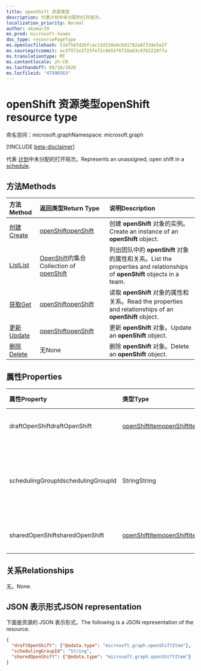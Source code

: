 ```yaml
---
title: openShift 资源类型
description: 代表计划中未分配的打开班次。
localization_priority: Normal
author: akumar39
ms.prod: microsoft-teams
doc_type: resourcePageType
ms.openlocfilehash: 534756fd26fcac13d150e9cbd1782a8f334e5a2f
ms.sourcegitcommit: acdf972e2f25fef2c6855f6f28a63c0762228ffa
ms.translationtype: MT
ms.contentlocale: zh-CN
ms.lasthandoff: 09/18/2020
ms.locfileid: "47998563"
---
```

# <a name="openshift-resource-type"></a><span data-ttu-id="bba31-103">openShift 资源类型</span><span class="sxs-lookup"><span data-stu-id="bba31-103">openShift resource type</span></span>

<span data-ttu-id="bba31-104">命名空间：microsoft.graph</span><span class="sxs-lookup"><span data-stu-id="bba31-104">Namespace: microsoft.graph</span></span>

[!INCLUDE [beta-disclaimer](../../includes/beta-disclaimer.md)]

<span data-ttu-id="bba31-105">代表 [计划](../resources/schedule.md)中未分配的打开班次。</span><span class="sxs-lookup"><span data-stu-id="bba31-105">Represents an unassigned, open shift in a [schedule](../resources/schedule.md).</span></span>

## <a name="methods"></a><span data-ttu-id="bba31-106">方法</span><span class="sxs-lookup"><span data-stu-id="bba31-106">Methods</span></span>

| <span data-ttu-id="bba31-107">方法</span><span class="sxs-lookup"><span data-stu-id="bba31-107">Method</span></span>       | <span data-ttu-id="bba31-108">返回类型</span><span class="sxs-lookup"><span data-stu-id="bba31-108">Return Type</span></span> | <span data-ttu-id="bba31-109">说明</span><span class="sxs-lookup"><span data-stu-id="bba31-109">Description</span></span> |
|:-------------|:------------|:------------|
| [<span data-ttu-id="bba31-110">创建</span><span class="sxs-lookup"><span data-stu-id="bba31-110">Create</span></span>](../api/openshift-post.md) | [<span data-ttu-id="bba31-111">openShift</span><span class="sxs-lookup"><span data-stu-id="bba31-111">openShift</span></span>](openshift.md) | <span data-ttu-id="bba31-112">创建 **openShift** 对象的实例。</span><span class="sxs-lookup"><span data-stu-id="bba31-112">Create an instance of an **openShift** object.</span></span> |
| [<span data-ttu-id="bba31-113">List</span><span class="sxs-lookup"><span data-stu-id="bba31-113">List</span></span>](../api/openshift-list.md) | <span data-ttu-id="bba31-114">[OpenShift](openshift.md)的集合</span><span class="sxs-lookup"><span data-stu-id="bba31-114">Collection of [openShift](openshift.md)</span></span> | <span data-ttu-id="bba31-115">列出团队中的 **openShift** 对象的属性和关系。</span><span class="sxs-lookup"><span data-stu-id="bba31-115">List the properties and relationships of **openShift** objects in a team.</span></span>|
| [<span data-ttu-id="bba31-116">获取</span><span class="sxs-lookup"><span data-stu-id="bba31-116">Get</span></span>](../api/openshift-get.md) | [<span data-ttu-id="bba31-117">openShift</span><span class="sxs-lookup"><span data-stu-id="bba31-117">openShift</span></span>](openshift.md) | <span data-ttu-id="bba31-118">读取 **openShift** 对象的属性和关系。</span><span class="sxs-lookup"><span data-stu-id="bba31-118">Read the properties and relationships of an **openShift** object.</span></span> |
| [<span data-ttu-id="bba31-119">更新</span><span class="sxs-lookup"><span data-stu-id="bba31-119">Update</span></span>](../api/openshift-update.md) | [<span data-ttu-id="bba31-120">openShift</span><span class="sxs-lookup"><span data-stu-id="bba31-120">openShift</span></span>](openshift.md) | <span data-ttu-id="bba31-121">更新 **openShift** 对象。</span><span class="sxs-lookup"><span data-stu-id="bba31-121">Update an **openShift** object.</span></span> |
| [<span data-ttu-id="bba31-122">删除</span><span class="sxs-lookup"><span data-stu-id="bba31-122">Delete</span></span>](../api/openshift-delete.md) | <span data-ttu-id="bba31-123">无</span><span class="sxs-lookup"><span data-stu-id="bba31-123">None</span></span> | <span data-ttu-id="bba31-124">删除 **openShift** 对象。</span><span class="sxs-lookup"><span data-stu-id="bba31-124">Delete an **openShift** object.</span></span> |

## <a name="properties"></a><span data-ttu-id="bba31-125">属性</span><span class="sxs-lookup"><span data-stu-id="bba31-125">Properties</span></span>

| <span data-ttu-id="bba31-126">属性</span><span class="sxs-lookup"><span data-stu-id="bba31-126">Property</span></span>     | <span data-ttu-id="bba31-127">类型</span><span class="sxs-lookup"><span data-stu-id="bba31-127">Type</span></span>        | <span data-ttu-id="bba31-128">说明</span><span class="sxs-lookup"><span data-stu-id="bba31-128">Description</span></span> |
|:-------------|:------------|:------------|
|<span data-ttu-id="bba31-129">draftOpenShift</span><span class="sxs-lookup"><span data-stu-id="bba31-129">draftOpenShift</span></span>|[<span data-ttu-id="bba31-130">openShiftItem</span><span class="sxs-lookup"><span data-stu-id="bba31-130">openShiftItem</span></span>](openshiftitem.md)|<span data-ttu-id="bba31-131">未发布的打开班次。</span><span class="sxs-lookup"><span data-stu-id="bba31-131">An unpublished open shift.</span></span>|
|<span data-ttu-id="bba31-132">schedulingGroupId</span><span class="sxs-lookup"><span data-stu-id="bba31-132">schedulingGroupId</span></span>|<span data-ttu-id="bba31-133">String</span><span class="sxs-lookup"><span data-stu-id="bba31-133">String</span></span>|<span data-ttu-id="bba31-134">打开的班次所属的计划组的 ID。</span><span class="sxs-lookup"><span data-stu-id="bba31-134">ID for the scheduling group that the open shift belongs to.</span></span>|
|<span data-ttu-id="bba31-135">sharedOpenShift</span><span class="sxs-lookup"><span data-stu-id="bba31-135">sharedOpenShift</span></span>|[<span data-ttu-id="bba31-136">openShiftItem</span><span class="sxs-lookup"><span data-stu-id="bba31-136">openShiftItem</span></span>](openshiftitem.md)|<span data-ttu-id="bba31-137">已发布的打开班次。</span><span class="sxs-lookup"><span data-stu-id="bba31-137">A published open shift.</span></span>|

## <a name="relationships"></a><span data-ttu-id="bba31-138">关系</span><span class="sxs-lookup"><span data-stu-id="bba31-138">Relationships</span></span>

<span data-ttu-id="bba31-139">无。</span><span class="sxs-lookup"><span data-stu-id="bba31-139">None.</span></span>

## <a name="json-representation"></a><span data-ttu-id="bba31-140">JSON 表示形式</span><span class="sxs-lookup"><span data-stu-id="bba31-140">JSON representation</span></span>

<span data-ttu-id="bba31-141">下面是资源的 JSON 表示形式。</span><span class="sxs-lookup"><span data-stu-id="bba31-141">The following is a JSON representation of the resource.</span></span>

<!-- {
  "blockType": "resource",
  "optionalProperties": [

  ],
  "@odata.type": "microsoft.graph.openShift",
  "baseType": ""
}-->

```json
{
  "draftOpenShift": {"@odata.type": "microsoft.graph.openShiftItem"},
  "schedulingGroupId": "String",
  "sharedOpenShift": {"@odata.type": "microsoft.graph.openShiftItem"}
}
```

<!-- uuid: 16cd6b66-4b1a-43a1-adaf-3a886856ed98
2019-02-04 14:57:30 UTC -->
<!-- {
  "type": "#page.annotation",
  "description": "openShift resource",
  "keywords": "",
  "section": "documentation",
  "tocPath": ""
}-->


